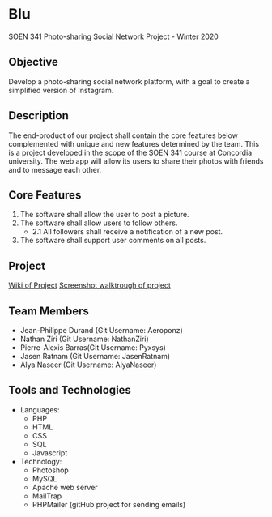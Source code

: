 # Blu
SOEN 341 Photo-sharing Social Network Project - Winter 2020

## Objective
Develop a photo-sharing social network platform, with a goal to create a simplified version of Instagram.

## Description
The end-product of our project shall contain the core features below complemented with unique and new features determined by the team.
This is a project developed in the scope of the SOEN 341 course at Concordia university. The web app will allow its users to share their photos with friends and to message each other.

## Core Features
1. The software shall allow the user to post a picture.
2. The software shall allow users to follow others.
   - 2.1 All followers shall receive a notification of a new post.
3. The software shall support user comments on all posts.

## Project
[Wiki of Project](../../wiki)
[Screenshot walktrough of project](https://github.com/Aeroponz/SOEN341/wiki/Screenshot-Walk-Through-of-Blu)

## Team Members
- Jean-Philippe Durand (Git Username: Aeroponz)
- Nathan Ziri (Git Username: NathanZiri)
- Pierre-Alexis Barras(Git Username: Pyxsys)
- Jasen Ratnam (Git Username: JasenRatnam)
- Alya Naseer (Git Username: AlyaNaseer)

## Tools and Technologies
- Languages:
  - PHP
  - HTML
  - CSS
  - SQL
  - Javascript
- Technology:
  - Photoshop
  - MySQL
  - Apache web server
  - MailTrap
  - PHPMailer (gitHub project for sending emails)
